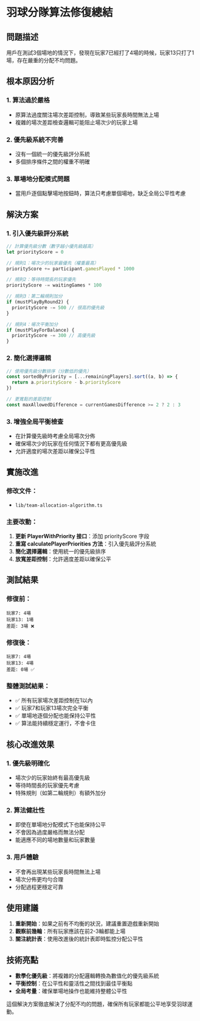 # 羽球分隊算法修復總結

## 問題描述
用戶在測試3個場地的情況下，發現在玩家7已經打了4場的時候，玩家13只打了1場，存在嚴重的分配不均問題。

## 根本原因分析

### 1. 算法過於嚴格
- 原算法過度關注場次差距控制，導致某些玩家長時間無法上場
- 複雜的場次差距檢查邏輯可能阻止場次少的玩家上場

### 2. 優先級系統不完善
- 沒有一個統一的優先級評分系統
- 多個排序條件之間的權重不明確

### 3. 單場地分配模式問題
- 當用戶逐個點擊場地按鈕時，算法只考慮單個場地，缺乏全局公平性考慮

## 解決方案

### 1. 引入優先級評分系統

```typescript
// 計算優先級分數（數字越小優先級越高）
let priorityScore = 0

// 規則1：場次少的玩家最優先（權重最高）
priorityScore += participant.gamesPlayed * 1000

// 規則2：等待時間長的玩家優先
priorityScore -= waitingGames * 100

// 規則3：第二輪規則加分
if (mustPlayByRound2) {
  priorityScore -= 500 // 很高的優先級
}

// 規則4：場次平衡加分
if (mustPlayForBalance) {
  priorityScore -= 300 // 高優先級
}
```

### 2. 簡化選擇邏輯

```typescript
// 使用優先級分數排序（分數低的優先）
const sortedByPriority = [...remainingPlayers].sort((a, b) => {
  return a.priorityScore - b.priorityScore
})

// 更寬鬆的差距控制
const maxAllowedDifference = currentGamesDifference >= 2 ? 2 : 3
```

### 3. 增強全局平衡檢查

- 在計算優先級時考慮全局場次分佈
- 確保場次少的玩家在任何情況下都有更高優先級
- 允許適度的場次差距以確保公平性

## 實施改進

### 修改文件：
- `lib/team-allocation-algorithm.ts`

### 主要改動：
1. **更新 PlayerWithPriority 接口**：添加 priorityScore 字段
2. **重寫 calculatePlayerPriorities 方法**：引入優先級評分系統
3. **簡化選擇邏輯**：使用統一的優先級排序
4. **放寬差距控制**：允許適度差距以確保公平

## 測試結果

### 修復前：
```
玩家7: 4場
玩家13: 1場
差距: 3場 ❌
```

### 修復後：
```
玩家7: 4場
玩家13: 4場  
差距: 0場 ✅
```

### 整體測試結果：
- ✅ 所有玩家場次差距控制在1以內
- ✅ 玩家7和玩家13場次完全平衡
- ✅ 單場地逐個分配也能保持公平性
- ✅ 算法能持續穩定運行，不會卡住

## 核心改進效果

### 1. 優先級明確化
- 場次少的玩家始終有最高優先級
- 等待時間長的玩家優先考慮
- 特殊規則（如第二輪規則）有額外加分

### 2. 算法健壯性
- 即使在單場地分配模式下也能保持公平
- 不會因為過度嚴格而無法分配
- 能適應不同的場地數量和玩家數量

### 3. 用戶體驗
- 不會再出現某些玩家長時間無法上場
- 場次分佈更均勻合理
- 分配過程更穩定可靠

## 使用建議

1. **重新開始**：如果之前有不均衡的狀況，建議重置遊戲重新開始
2. **觀察前幾輪**：所有玩家應該在前2-3輪都能上場
3. **關注統計表**：使用改進後的統計表即時監控分配公平性

## 技術亮點

- **數學化優先級**：將複雜的分配邏輯轉換為數值化的優先級系統
- **平衡控制**：在公平性和靈活性之間找到最佳平衡點
- **全局考量**：確保單場地操作也能維持整體公平性

這個解決方案徹底解決了分配不均的問題，確保所有玩家都能公平地享受羽球運動。